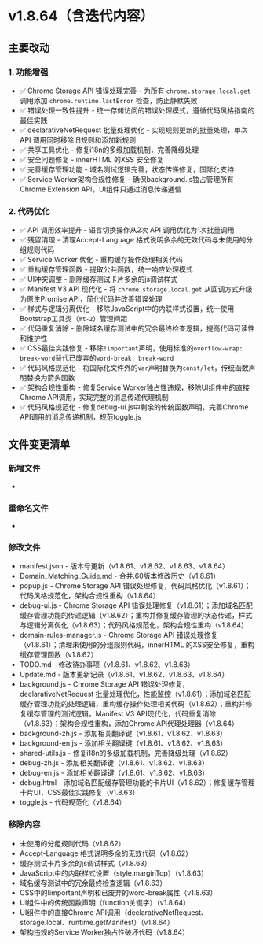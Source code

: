 # v1.8.64（含迭代内容）

## 主要改动

### 1. 功能增强

- ✅ Chrome Storage API 错误处理完善 - 为所有 `chrome.storage.local.get` 调用添加 `chrome.runtime.lastError` 检查，防止静默失败
- ✅ 错误处理一致性提升 - 统一存储访问的错误处理模式，遵循代码风格指南的最佳实践
- ✅ declarativeNetRequest 批量处理优化 - 实现规则更新的批量处理，单次 API 调用同时移除旧规则和添加新规则
- ✅ 共享工具优化 - 修复i18n的多级加载机制，完善降级处理
- ✅ 安全问题修复 - innerHTML 的XSS 安全修复
- ✅ 完善缓存管理功能 - 域名测试逻辑完善，状态传递修复，国际化支持
- ✅ Service Worker架构合规性修复 - 确保background.js独占管理所有Chrome Extension API，UI组件只通过消息传递通信

### 2. 代码优化

- ✅ API 调用效率提升 - 语言切换操作从2次 API 调用优化为1次批量调用
- ✅ 残留清理 - 清理Accept-Language 格式说明多余的无效代码与未使用的分组规则代码
- ✅ Service Worker 优化 - 重构缓存操作处理相关代码
- ✅ 重构缓存管理函数 - 提取公共函数，统一响应处理模式
- ✅ UI冲突调整 - 删除缓存测试卡片多余的js调试样式
- ✅ Manifest V3 API 现代化 - 将 `chrome.storage.local.get` 从回调方式升级为原生Promise API，简化代码并改善错误处理
- ✅ 样式与逻辑分离优化 - 移除JavaScript中的内联样式设置，统一使用Bootstrap工具类（`mt-2`）管理间距
- ✅ 代码重复消除 - 删除域名缓存测试中的冗余最终检查逻辑，提高代码可读性和维护性
- ✅ CSS最佳实践修复 - 移除`!important`声明，使用标准的`overflow-wrap: break-word`替代已废弃的`word-break: break-word`
- ✅ 代码风格规范化 - 将国际化文件外的`var`声明替换为`const/let`，传统函数声明替换为箭头函数
- ✅ 架构合规性重构 - 修复Service Worker独占性违规，移除UI组件中的直接Chrome API调用，实现完整的消息传递代理机制
- ✅ 代码风格规范化 - 修复debug-ui.js中剩余的传统函数声明，完善Chrome API调用的消息传递机制，规范toggle.js

## 文件变更清单

### 新增文件

- 

### 重命名文件

- 

### 修改文件

- manifest.json - 版本号更新（v1.8.61、v1.8.62、v1.8.63、v1.8.64）
- Domain_Matching_Guide.md - 合并.60版本修改历史（v1.8.61）
- popup.js - Chrome Storage API 错误处理修复，代码风格优化（v1.8.61）；代码风格规范化，架构合规性重构（v1.8.64）
- debug-ui.js - Chrome Storage API 错误处理修复（v1.8.61）；添加域名匹配缓存管理功能的传递逻辑（v1.8.62）；重构并修复缓存管理的状态传递，样式与逻辑分离优化（v1.8.63）；代码风格规范化，架构合规性重构（v1.8.64）
- domain-rules-manager.js - Chrome Storage API 错误处理修复（v1.8.61）；清理未使用的分组规则代码，innerHTML 的XSS安全修复，重构缓存管理函数（v1.8.62）
- TODO.md - 修改待办事项（v1.8.61、v1.8.62、v1.8.63）
- Update.md - 版本更新记录（v1.8.61、v1.8.62、v1.8.63、v1.8.64）
- background.js - Chrome Storage API 错误处理修复，declarativeNetRequest 批量处理优化，性能监控（v1.8.61）；添加域名匹配缓存管理功能的处理逻辑，重构缓存操作处理相关代码（v1.8.62）；重构并修复缓存管理的测试逻辑，Manifest V3 API现代化，代码重复消除（v1.8.63）；架构合规性重构，添加Chrome API代理处理器（v1.8.64）
- background-zh.js - 添加相关翻译键（v1.8.61、v1.8.62、v1.8.63）
- background-en.js - 添加相关翻译键（v1.8.61、v1.8.62、v1.8.63）
- shared-utils.js - 修复i18n的多级加载机制，完善降级处理（v1.8.62）
- debug-zh.js - 添加相关翻译键（v1.8.61、v1.8.62、v1.8.63）
- debug-en.js - 添加相关翻译键（v1.8.61、v1.8.62、v1.8.63）
- debug.html - 添加域名匹配缓存管理功能的卡片UI（v1.8.62）；修复缓存管理卡片UI，CSS最佳实践修复（v1.8.63）
- toggle.js - 代码规范化（v1.8.64）

### 移除内容

- 未使用的分组规则代码（v1.8.62）
- Accept-Language 格式说明多余的无效代码（v1.8.62）
- 缓存测试卡片多余的js调试样式（v1.8.63）
- JavaScript中的内联样式设置（style.marginTop）（v1.8.63）
- 域名缓存测试中的冗余最终检查逻辑（v1.8.63）
- CSS中的!important声明和已废弃的word-break属性（v1.8.63）
- UI组件中的传统函数声明（function关键字）（v1.8.64）
- UI组件中的直接Chrome API调用（declarativeNetRequest、storage.local、runtime.getManifest）（v1.8.64）
- 架构违规的Service Worker独占性破坏代码（v1.8.64）